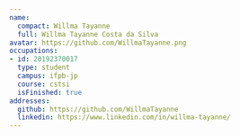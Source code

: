 ```yaml
---
name:
  compact: Willma Tayanne
  full: Willma Tayanne Costa da Silva
avatar: https://github.com/WillmaTayanne.png
occupations:
- id: 20192370017
  type: student
  campus: ifpb-jp
  course: cstsi
  isFinished: true
addresses:
  github: https://github.com/WillmaTayanne
  linkedin: https://www.linkedin.com/in/willma-tayanne/
---
```

